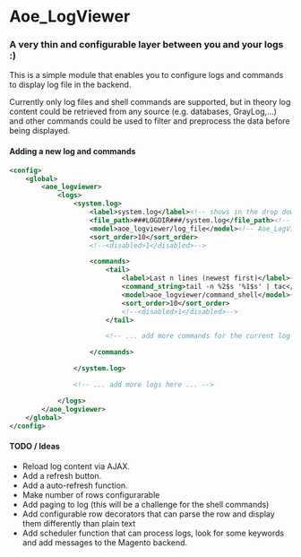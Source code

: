 # Aoe_LogViewer #

### A very thin and configurable layer between you and your logs :) ###

This is a simple module that enables you to configure logs and commands to display log file in the backend.

Currently only log files and shell commands are supported, but in theory log content could be retrieved from
any source (e.g. databases, GrayLog,...) and other commands could be used to filter and preprocess the data
before being displayed.

#### Adding a new log and commands ####
```xml
<config>
	<global>
		<aoe_logviewer>
			<logs>
				<system.log>
					<label>system.log</label><!-- shows in the drop down -->
					<file_path>###LOGDIR###/system.log</file_path><!-- ###LOGDIR## will be replaced -->
					<model>aoe_logviewer/log_file</model><!-- Aoe_LogViewer_Model_Log_Abstract -->
					<sort_order>10</sort_order>
					<!--<disabled>1</disabled>-->

					<commands>
						<tail>
							<label>Last n lines (newest first)</label><!-- shows in the drop down -->
							<command_string>tail -n %2$s '%1$s' | tac</command_string><!-- %1$s: file, %2$s: number of lines (currently hardcoded) -->
							<model>aoe_logviewer/command_shell</model><!-- must extend Aoe_LogViewer_Model_Command_Abstract -->
							<sort_order>10</sort_order>
							<!--<disabled>1</disabled>-->
						</tail>

						<!-- ... add more commands for the current log here ... -->

					</commands>

				</system.log>

				<!-- ... add more logs here ... -->

			</logs>
		</aoe_logviewer>
	</global>
</config>
```

#### TODO / Ideas ####

 - Reload log content via AJAX.
 - Add a refresh button.
 - Add a auto-refresh function.
 - Make number of rows configurarable
 - Add paging to log (this will be a challenge for the shell commands)
 - Add configurable row decorators that can parse the row and display them differently than plain text
 - Add scheduler function that can process logs, look for some keywords and add messages to the Magento backend.